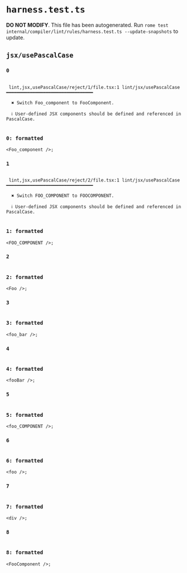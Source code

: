 # `harness.test.ts`

**DO NOT MODIFY**. This file has been autogenerated. Run `rome test internal/compiler/lint/rules/harness.test.ts --update-snapshots` to update.

## `jsx/usePascalCase`

### `0`

```

 lint,jsx,usePascalCase/reject/1/file.tsx:1 lint/jsx/usePascalCase ━━━━━━━━━━━━━━━━━━━━━━━━━━━━━━━━━

  ✖ Switch Foo_component to FooComponent.

  ℹ User-defined JSX components should be defined and referenced in PascalCase.


```

### `0: formatted`

```tsx
<Foo_component />;

```

### `1`

```

 lint,jsx,usePascalCase/reject/2/file.tsx:1 lint/jsx/usePascalCase ━━━━━━━━━━━━━━━━━━━━━━━━━━━━━━━━━

  ✖ Switch FOO_COMPONENT to FOOCOMPONENT.

  ℹ User-defined JSX components should be defined and referenced in PascalCase.


```

### `1: formatted`

```tsx
<FOO_COMPONENT />;

```

### `2`

```

```

### `2: formatted`

```tsx
<Foo />;

```

### `3`

```

```

### `3: formatted`

```tsx
<foo_bar />;

```

### `4`

```

```

### `4: formatted`

```tsx
<fooBar />;

```

### `5`

```

```

### `5: formatted`

```tsx
<foo_COMPONENT />;

```

### `6`

```

```

### `6: formatted`

```tsx
<foo />;

```

### `7`

```

```

### `7: formatted`

```tsx
<div />;

```

### `8`

```

```

### `8: formatted`

```tsx
<FooComponent />;

```

